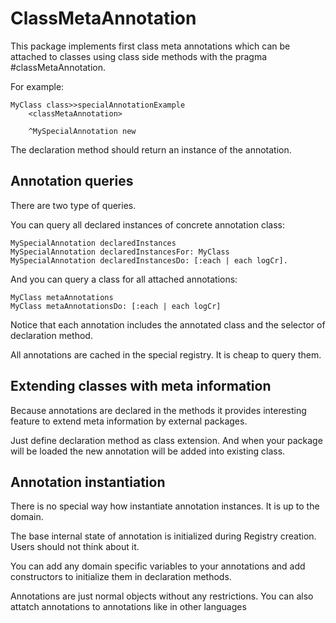 # ClassMetaAnnotation
This package implements first class meta annotations which can be attached to classes using class side methods with the pragma #classMetaAnnotation. 

For example:
```Smalltalk
MyClass class>>specialAnnotationExample
	<classMetaAnnotation>
	
	^MySpecialAnnotation new
```
The declaration method should return an instance of the annotation.

## Annotation queries
There are two type of queries.

You can query all declared instances of concrete annotation class:
```Smalltalk
MySpecialAnnotation declaredInstances
MySpecialAnnotation declaredInstancesFor: MyClass
MySpecialAnnotation declaredInstancesDo: [:each | each logCr].
```
And you can query a class for all attached annotations:
```Smalltalk
MyClass metaAnnotations
MyClass metaAnnotationsDo: [:each | each logCr]
```
Notice that each annotation includes the annotated class and the selector of declaration method. 

All annotations are cached in the special registry. It is cheap to query them.

## Extending classes with meta information
Because annotations are declared in the methods it provides interesting feature to extend meta information by external packages.

Just define declaration method as class extension. And when your package will be loaded the new annotation will be added into existing class.

## Annotation instantiation
There is no special way how instantiate annotation instances. It is up to the domain.

The base internal state of annotation is initialized during Registry creation.  Users should not think about it. 

You can add any domain specific variables to your annotations and add constructors to initialize them in declaration methods. 

Annotations are just normal objects without any restrictions. You can also attatch annotations to annotations like in other languages

